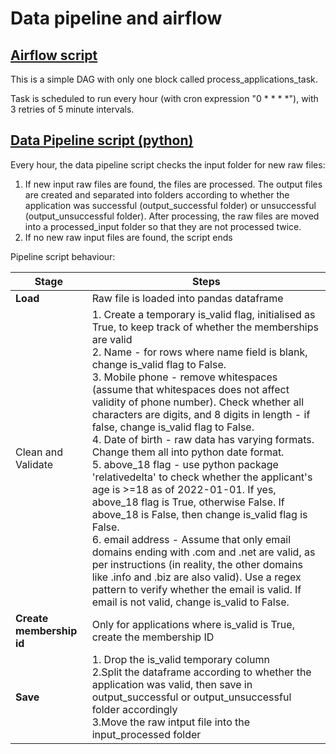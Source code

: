 # Data pipeline and airflow 

## [Airflow script](airflow_script.py)

This is a simple DAG with only one block called  process_applications_task.

Task is scheduled to run every hour (with cron expression "0 * * * *"), with 3 retries of 5 minute intervals.

## [Data Pipeline script (python)](pipeline.py)

Every hour, the data pipeline script checks the input folder for new raw files:
1. If new input raw files are found, the files are processed. The output files are created and separated into folders according to whether the application was successful (output_successful folder) or unsuccessful (output_unsuccessful folder). After processing, the raw files are moved into a processed_input folder so that they are not processed twice.
2. If no new raw input files are found, the script ends

Pipeline script behaviour:

|**Stage**|**Steps**|
|---|---|
|**Load**| Raw file is loaded into pandas dataframe|
|Clean and Validate|1. Create a temporary is_valid flag, initialised as True, to keep track of whether the memberships are valid<br>2. Name - for rows where name field is blank, change is_valid flag to False.<br>3. Mobile phone - remove whitespaces (assume that whitespaces does not affect validity of phone number). Check whether all characters are digits, and 8 digits in length - if false, change is_valid flag to False.<br> 4. Date of birth - raw data has varying formats. Change them all into python date format.<br> 5. above_18 flag - use python package 'relativedelta' to check whether the applicant's age is >=18 as of 2022-01-01. If yes, above_18 flag is True, otherwise False. If above_18 is False, then change is_valid flag is False.<br>6. email address - Assume that only email domains ending with .com and .net are valid, as per instructions (in reality, the other domains like .info and .biz are also valid). Use a regex pattern to verify whether the email is valid. If email is not valid, change is_valid to False.|
|**Create membership id** | Only for applications where is_valid is True, create the membership ID|
|**Save**|1. Drop the is_valid temporary column<br>2.Split the dataframe according to whether the application was valid, then save in output_successful or output_unsuccessful folder accordingly <br>3.Move the raw intput file into the input_processed folder|